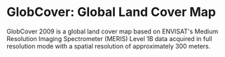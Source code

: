 # GlobCover: Global Land Cover Map

GlobCover 2009 is a global land cover map based on ENVISAT's Medium Resolution Imaging Spectrometer (MERIS) Level 1B data acquired in full resolution mode with a spatial resolution of approximately 300 meters.

